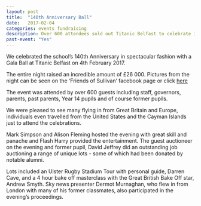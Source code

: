 ```yaml
---
layout: post
title:  "140th Anniversary Ball"
date:   2017-02-04
categories: events fundraising
description: Over 600 attendees sold out Titanic Belfast to celebrate 140 years of Sullivan. There was a great atmosphere throughout the night with the event raising a considerable amount for the Sullivan Appeal Fund.
past-event: "Yes"
---
```

We celebrated the school’s 140th Anniversary in spectacular fashion with a Gala Ball at Titanic Belfast on 4th February 2017.

The entire night raised an incredible amount of  £26 000. Pictures from the night can be seen on the ‘Friends of Sullivan’ facebook page or click [here][googledrive]

The event was attended by over 600 guests including staff, governors, parents, past parents, Year 14 pupils and of course former pupils. 

We were pleased to see many flying in from Great Britain and Europe, individuals even travelled from the  United States and the Cayman Islands just to attend the celebrations. 

Mark Simpson and Alison Fleming hosted the evening with great skill and panache and Flash Harry provided the entertainment. The guest auctioneer on the evening and former pupil, David Jeffrey did an outstanding job auctioning a range of  unique lots - some of which had been donated by notable alumni. 

Lots included an Ulster Rugby Stadium Tour with personal guide, Darren Cave, and a 4 hour bake off masterclass with the Great British Bake Off star, Andrew Smyth. Sky news presenter Dermot Murnaghan, who flew in from London with many of his former classmates, also participated in the evening’s proceedings. 

[googledrive]: //drive.google.com/open?id=0B-qzY6m4Xyo0NEtTM3V3MkJTdkE
[jekyll-help]: https://github.com/jekyll/jekyll-help
